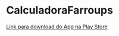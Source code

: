 # CalculadoraFarroups

[Link para download do App na Play Store](https://play.google.com/store/apps/details?id=com.outdevs.calculadorafarroups&pli=1)
